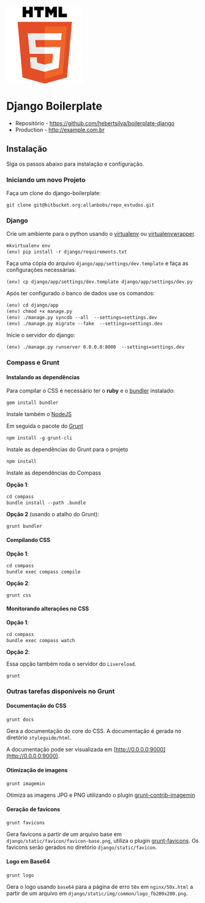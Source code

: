 ![Django Boilerplate](https://github.com/hebertsilva/boilerplate-django/raw/master/django/static/img/common/logo_fb200x200.png)

# Django Boilerplate

* Repositório - https://github.com/hebertsilva/boilerplate-django
* Production - http://example.com.br

## Instalação

Siga os passos abaixo para instalação e configuração.

### Iniciando um novo Projeto


Faça um clone do django-boilerplate:

```shell
git clone git@bitbucket.org:allanbobs/repo_estudos.git
```

### Django

Crie um ambiente para o python usando o [virtualenv](https://pypi.python.org/pypi/virtualenv/) ou [virtualenvwrapper](http://virtualenvwrapper.readthedocs.org/en/latest/).

```shell
mkvirtualenv env
(env) pip install -r django/requirements.txt
```

Faça uma cópia do arquivo `django/app/settings/dev.template` e faça as configurações necessárias:

```shell
(env) cp django/app/settings/dev.template django/app/settings/dev.py
```

Após ter configurado o banco de dados use os comandos:

```shell
(env) cd django/app
(env) chmod +x manage.py
(env) ./manage.py syncdb --all  --settings=settings.dev
(env) ./manage.py migrate --fake  --settings=settings.dev
```

Inicie o servidor do django:

```shell
(env) ./manage.py runserver 0.0.0.0:8000  --settings=settings.dev
```

### Compass e Grunt

#### Instalando as dependências

Para compilar o CSS é necessário ter o **ruby** e o [bundler](http://www.bundler.io/) instalado:

```shell
gem install bundler
```

Instale também o [NodeJS](http://nodejs.org/)

Em seguida o pacote do [Grunt](http://gruntjs.com/getting-started)

```shell
npm install -g grunt-cli
```

Instale as dependências do Grunt para o projeto

```shell
npm install
```

Instale as dependências do Compass

**Opção 1**:

```
cd compass
bundle install --path .bundle
```

**Opção 2** (usando o atalho do Grunt):

```shell
grunt bundler
```

#### Compilando CSS

**Opção 1**:

```shell
cd compass
bundle exec compass compile
```

**Opção 2**:

```shell
grunt css
```

#### Monitorando alterações no CSS

**Opção 1**:

```shell
cd compass
bundle exec compass watch
```

**Opção 2**:

Essa opção também roda o servidor do `Livereload`.

```shell
grunt
```

### Outras tarefas disponíveis no Grunt

#### Documentação do CSS

```shell
grunt docs
```
Gera a documentação do core do CSS. A documentação é gerada no diretório `styleguide/html`.

A documentação pode ser visualizada em [http://0.0.0.0:9000](http://0.0.0.0:9000).


#### Otimização de imagens

```shell
grunt imagemin
```

Otimiza as imagens JPG e PNG utilizando o plugin [grunt-contrib-imagemin](https://github.com/gruntjs/grunt-contrib-imagemin)

#### Geração de favicons

```shell
grunt favicons
```
Gera favicons a partir de um arquivo base em `django/static/favicon/favicon-base.png`, utiliza o plugin [grunt-favicons](https://github.com/gleero/grunt-favicons).
Os favicons serão gerados no diretório `django/static/favicon`.

#### Logo em Base64

```shell
grunt logo
```
Gera o logo usando `base64` para a página de erro `50x` em `nginx/50x.html` a partir de um arquivo em `django/static/img/common/logo_fb200x200.png`.
